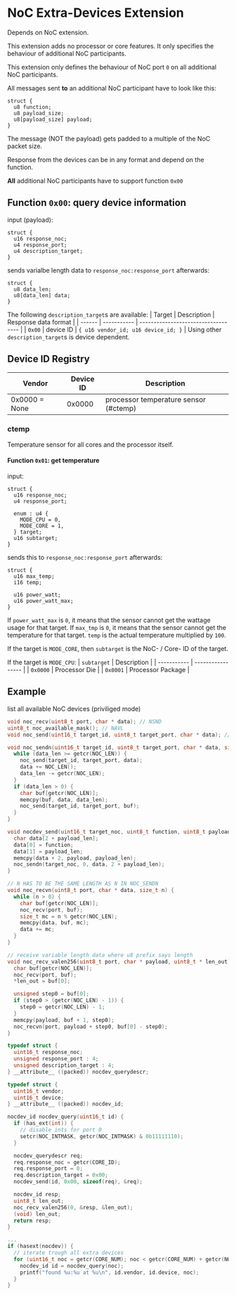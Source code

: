 # NoC Extra-Devices Extension
Depends on NoC extension.

This extension adds no processor or core features. It only specifies the behaviour of additional NoC participants.

This extension only defines the behaviour of NoC port `0` on all additional NoC participants.

All messages sent **to** an additional NoC participant have to look like this:
```
struct {
  u8 function;
  u8 payload_size;
  u8[payload_size] payload;
}
```
The message (NOT the payload) gets padded to a multiple of the NoC packet size.

Response from the devices can be in any format and depend on the function.

**All** additional NoC participants have to support function `0x00`

## Function `0x00`: query device information
input (payload):
```
struct {
  u16 response_noc;
  u4 response_port;
  u4 description_target;
}
```
sends varialbe length data to `response_noc:response_port` afterwards:
```
struct {
  u8 data_len;
  u8[data_len] data;
}
```

The following `description_target`s are available:
| Target | Description | Response data format                |
| ------ | ----------- | ----------------------------------- |
| `0x00` | device ID   | `{ u16 vendor_id; u16 device_id; }` |
Using other `description_target`s is device dependent.

## Device ID Registry
| Vendor        | Device ID | Description                           |
| ------------- | --------- | ------------------------------------- |
| 0x0000 = None | 0x0000    | processor temperature sensor (#ctemp) |

### ctemp
Temperature sensor for all cores and the processor itself.

#### Function `0x01`: get temperature
input:
```
struct {
  u16 response_noc;
  u4 response_port;

  enum : u4 {
    MODE_CPU = 0,
    MODE_CORE = 1,
  } target;
  u16 subtarget;
}
```

sends this to `response_noc:response_port` afterwards:
```
struct {
  u16 max_temp;
  i16 temp;

  u16 power_watt;
  u16 power_watt_max;
}
```
If `power_watt_max` is `0`, it means that the sensor cannot get the wattage usage for that target.
If `max_tmp` is `0`, it means that the sensor cannot get the temperature for that target.
`temp` is the actual temperature multiplied by `100`.

If the target is `MODE_CORE`, then `subtarget` is the NoC- / Core- ID of the target.

If the target is `MODE_CPU`:
| `subtarget` | Description       |
| ----------- | ----------------- |
| `0x0000`    | Processor Die     |
| `0x0001`    | Processor Package |

## Example
list all available NoC devices (priviliged mode)
```c
void noc_recv(uint8_t port, char * data); // NSND
uint8_t noc_available_mask(); // NAVL
void noc_send(uint16_t target_id, uint8_t target_port, char * data); // NRECV

void noc_sendn(uint16_t target_id, uint8_t target_port, char * data, size_t data_len) {
  while (data_len >= getcr(NOC_LEN)) {
    noc_send(target_id, target_port, data);
    data += NOC_LEN();
    data_len -= getcr(NOC_LEN);
  }
  if (data_len > 0) {
    char buf[getcr(NOC_LEN)];
    memcpy(buf, data, data_len);
    noc_send(target_id, target_port, buf);
  }
}

void nocdev_send(uint16_t target_noc, uint8_t function, uint8_t payload_len, char * payload) {
  char data[2 + payload_len];
  data[0] = function;
  data[1] = payload_len;
  memcpy(data + 2, payload, payload_len);
  noc_sendn(target_noc, 0, data, 2 + payload_len);
}

// N HAS TO BE THE SAME LENGTH AS N IN NOC_SENDN
void noc_recvn(uint8_t port, char * data, size_t n) {
  while (n > 0) {
    char buf[getcr(NOC_LEN)];
    noc_recv(port, buf);
    size_t mc = n % getcr(NOC_LEN);
    memcpy(data, buf, mc);
    data += mc;
  }
}

// receive variable length data where u8 prefix says length
void noc_recv_valen256(uint8_t port, char * payload, uint8_t * len_out) {
  char buf[getcr(NOC_LEN)];
  noc_recv(port, buf);
  *len_out = buf[0];

  unsigned step0 = buf[0];
  if (step0 > (getcr(NOC_LEN) - 1)) {
    step0 = getcr(NOC_LEN) - 1;
  }
  memcpy(payload, buf + 1, step0);
  noc_recvn(port, payload + step0, buf[0] - step0);
}

typedef struct {
  uint16_t response_noc;
  unsigned response_port : 4;
  unsigned description_target : 4;
} __attribute__ ((packed)) nocdev_querydescr;

typedef struct {
  uint16_t vendor;
  uint16_t device;
} __attribute__ ((packed)) nocdev_id;

nocdev_id nocdev_query(uint16_t id) {
  if (has_ext(int)) {
    // disable ints for port 0
    setcr(NOC_INTMASK, getcr(NOC_INTMASK) & 0b11111110);
  }

  nocdev_querydescr req;
  req.response_noc = getcr(CORE_ID);
  req.response_port = 0;
  req.description_target = 0x00;
  nocdev_send(id, 0x00, sizeof(req), &req);

  nocdev_id resp;
  uint8_t len_out;
  noc_recv_valen256(0, &resp, &len_out);
  (void) len_out;
  return resp;
}

...
if (hasext(nocdev)) {
  // iterate trough all extra devices
  for (uint16_t noc = getcr(CORE_NUM); noc < getcr(CORE_NUM) + getcr(NOC_EXTRA); noc ++) {
    nocdev_id id = nocdev_query(noc);
    printf("found %u:%u at %u\n", id.vendor, id.device, noc);
  }
}
```
